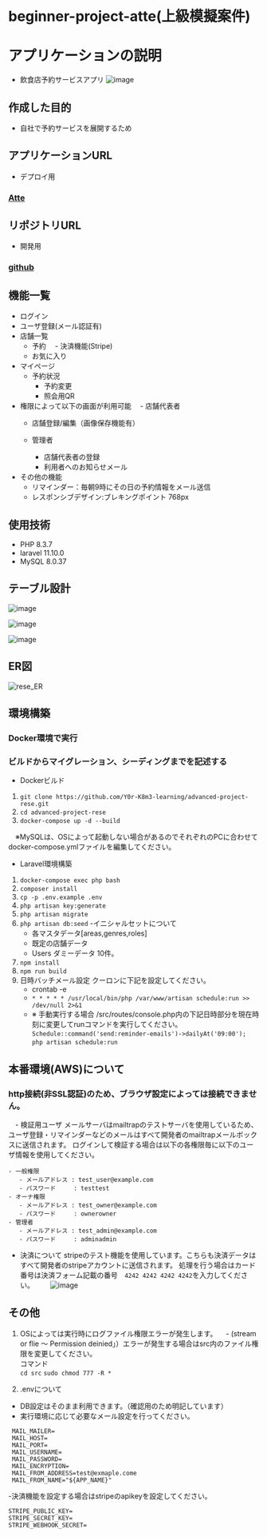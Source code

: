 # beginner-project-atte(上級模擬案件)
# アプリケーションの説明
 - 飲食店予約サービスアプリ
![image](https://github.com/user-attachments/assets/e8aa1cf5-c1ff-4b94-94a6-e3347a195e21)


## 作成した目的
 - 自社で予約サービスを展開するため

 ## アプリケーションURL
 - デプロイ用
### [Atte](http://ec2-54-238-18-150.ap-northeast-1.compute.amazonaws.com/)


 ## リポジトリURL
 - 開発用
 ### [github](https://github.com/Y0r-K8m3-learning/advanced-project-rese)
 
 ## 機能一覧
 - ログイン
 - ユーザ登録(メール認証有)
 - 店舗一覧
   - 予約
     　- 決済機能(Stripe)
   - お気に入り
 - マイページ
   - 予約状況
      - 予約変更
      - 照会用QR
 - 権限によって以下の画面が利用可能
  　- 店舗代表者
      - 店舗登録/編集（画像保存機能有）
         
    - 管理者
      - 店舗代表者の登録
      - 利用者へのお知らせメール
 - その他の機能
   - リマインダー：毎朝9時にその日の予約情報をメール送信
   - レスポンシブデザイン:ブレキングポイント 768px 
## 使用技術
- PHP 8.3.7
- laravel 11.10.0
- MySQL 8.0.37


## テーブル設計
![image](https://github.com/user-attachments/assets/802ceb72-2ea1-48bc-b41d-fe8787a4d016)

![image](https://github.com/user-attachments/assets/eed2fc3a-f7e9-4cf5-a3bc-75916bb6e64a)

![image](https://github.com/user-attachments/assets/3036c1f8-35dd-43b0-9d4d-ff101754f53f)


## ER図
![rese_ER](https://github.com/user-attachments/assets/498601ea-6a44-4fbd-9892-9efed8434be8)

## 環境構築
### Docker環境で実行
### ビルドからマイグレーション、シーディングまでを記述する
- Dockerビルド 
 1. `git clone https://github.com/Y0r-K8m3-learning/advanced-project-rese.git`
 2. `cd advanced-project-rese`
 3. `docker-compose up -d --build`
 
　※MySQLは、OSによって起動しない場合があるのでそれぞれのPCに合わせて docker-compose.ymlファイルを編集してください。
 
- Laravel環境構築
 1. `docker-compose exec php bash`
 2. `composer install`
 3. `cp -p .env.example .env`
 4. `php artisan key:generate`
 5. `php artisan migrate`
 6. `php artisan db:seed`
     -イニシャルセットについて
      - 各マスタデータ[areas,genres,roles]
      - 既定の店舗データ
      - Users ダミーデータ 10件。
 8. `npm install`
 9. `npm run build`
 10. 日時バッチメール設定 クーロンに下記を設定してください。
     - crontab -e
     - `* * * * * /usr/local/bin/php /var/www/artisan schedule:run >> /dev/null 2>&1`
     - ※ 手動実行する場合 /src/routes/console.php内の下記日時部分を現在時刻に変更してrunコマンドを実行してください。
       `Schedule::command('send:reminder-emails')->dailyAt('09:00');`<br>
       `php artisan schedule:run`<br>
     
## 本番環境(AWS)について
  ### http接続(非SSL認証)のため、ブラウザ設定によっては接続できません。
　- 検証用ユーザ
    メールサーバはmailtrapのテストサーバを使用しているため、ユーザ登録・リマインダーなどのメールはすべて開発者のmailtrapメールボックスに送信されます。
    ログインして検証する場合は以下の各権限毎に以下のユーザ情報を使用してください。
    
    - 一般権限
       - メールアドレス : test_user@example.com
       - パスワード     : testtest
    - オーナ権限
       - メールアドレス : test_owner@example.com
       - パスワード     : ownerowner
    - 管理者
       - メールアドレス : test_admin@example.com
       - パスワード     : adminadmin
       
  - 決済について
    stripeのテスト機能を使用しています。こちらも決済データはすべて開発者のstripeアカウントに送信されます。
    処理を行う場合はカード番号は決済フォーム記載の番号　`4242 4242 4242 4242`を入力してください。
　　![image](https://github.com/user-attachments/assets/0ba7cda3-f37f-4b98-8f23-13c4dbe52b8e)

    
## その他
  1. OSによっては実行時にログファイル権限エラーが発生します。
 　- (stream or flie ～ Permission deinied」）エラーが発生する場合はsrc内のファイル権限を変更してください。<br>
     コマンド<br>
     `cd src`
     `sudo chmod 777 -R *`

 2. .envについて
 - DB設定はそのまま利用できます。（確認用のため明記しています）
 - 実行環境に応じて必要なメール設定を行ってください。
```plaintext
 MAIL_MAILER=
 MAIL_HOST=
 MAIL_PORT=
 MAIL_USERNAME=
 MAIL_PASSWORD=
 MAIL_ENCRYPTION=
 MAIL_FROM_ADDRESS=test@exmaple.come
 MAIL_FROM_NAME="${APP_NAME}"
```

-決済機能を設定する場合はstripeのapikeyを設定してください。
```plaintext
STRIPE_PUBLIC_KEY=
STRIPE_SECRET_KEY=
STRIPE_WEBHOOK_SECRET=
```
 

